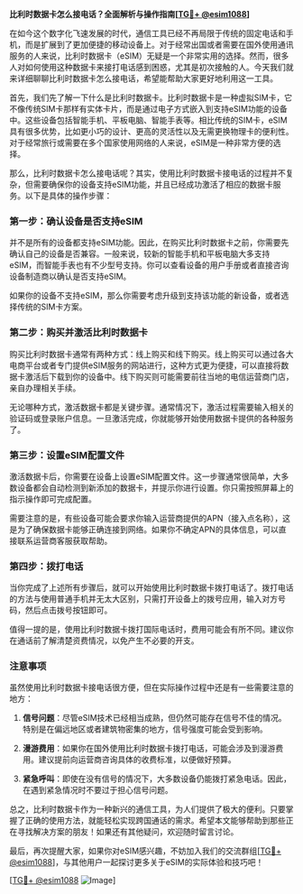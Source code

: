 **比利时数据卡怎么接电话？全面解析与操作指南[[TG💪+ @esim1088](https://t.me/s/esim1088)]**

在如今这个数字化飞速发展的时代，通信工具已经不再局限于传统的固定电话和手机，而是扩展到了更加便捷的移动设备上。对于经常出国或者需要在国外使用通讯服务的人来说，比利时数据卡（eSIM）无疑是一个非常实用的选择。然而，很多人对如何使用这种数据卡来接打电话感到困惑，尤其是初次接触的人。今天我们就来详细聊聊比利时数据卡怎么接电话，希望能帮助大家更好地利用这一工具。

首先，我们先了解一下什么是比利时数据卡。比利时数据卡是一种虚拟SIM卡，它不像传统SIM卡那样有实体卡片，而是通过电子方式嵌入到支持eSIM功能的设备中。这些设备包括智能手机、平板电脑、智能手表等。相比传统的SIM卡，eSIM具有很多优势，比如更小巧的设计、更高的灵活性以及无需更换物理卡的便利性。对于经常旅行或需要在多个国家使用网络的人来说，eSIM是一种非常方便的选择。

那么，比利时数据卡怎么接电话呢？其实，使用比利时数据卡接电话的过程并不复杂，但需要确保你的设备支持eSIM功能，并且已经成功激活了相应的数据卡服务。以下是具体的操作步骤：

### 第一步：确认设备是否支持eSIM

并不是所有的设备都支持eSIM功能。因此，在购买比利时数据卡之前，你需要先确认自己的设备是否兼容。一般来说，较新的智能手机和平板电脑大多支持eSIM，而智能手表也有不少型号支持。你可以查看设备的用户手册或者直接咨询设备制造商以确认是否支持eSIM。

如果你的设备不支持eSIM，那么你需要考虑升级到支持该功能的新设备，或者选择传统的SIM卡方案。

### 第二步：购买并激活比利时数据卡

购买比利时数据卡通常有两种方式：线上购买和线下购买。线上购买可以通过各大电商平台或者专门提供eSIM服务的网站进行，这种方式更为便捷，可以直接将数据卡激活后下载到你的设备中。线下购买则可能需要前往当地的电信运营商门店，亲自办理相关手续。

无论哪种方式，激活数据卡都是关键步骤。通常情况下，激活过程需要输入相关的验证码或登录账户信息。一旦激活完成，你就能够开始使用数据卡提供的各种服务了。

### 第三步：设置eSIM配置文件

激活数据卡后，你需要在设备上设置eSIM配置文件。这一步骤通常很简单，大多数设备都会自动检测到新添加的数据卡，并提示你进行设置。你只需按照屏幕上的指示操作即可完成配置。

需要注意的是，有些设备可能会要求你输入运营商提供的APN（接入点名称），这是为了确保数据卡能够正确连接到网络。如果你不确定APN的具体信息，可以直接联系运营商客服获取帮助。

### 第四步：拨打电话

当你完成了上述所有步骤后，就可以开始使用比利时数据卡拨打电话了。拨打电话的方法与使用普通手机并无太大区别，只需打开设备上的拨号应用，输入对方号码，然后点击拨号按钮即可。

值得一提的是，使用比利时数据卡拨打国际电话时，费用可能会有所不同。建议你在通话前了解清楚资费情况，以免产生不必要的开支。

### 注意事项

虽然使用比利时数据卡接电话很方便，但在实际操作过程中还是有一些需要注意的地方：

1. **信号问题**：尽管eSIM技术已经相当成熟，但仍然可能存在信号不佳的情况。特别是在偏远地区或者建筑物密集的地方，信号强度可能会受到影响。
   
2. **漫游费用**：如果你在国外使用比利时数据卡拨打电话，可能会涉及到漫游费用。建议提前向运营商咨询具体的收费标准，以便做好预算。

3. **紧急呼叫**：即使在没有信号的情况下，大多数设备仍能拨打紧急电话。因此，在遇到紧急情况时不要过于担心信号问题。

总之，比利时数据卡作为一种新兴的通信工具，为人们提供了极大的便利。只要掌握了正确的使用方法，就能轻松实现跨国通话的需求。希望本文能够帮助到那些正在寻找解决方案的朋友！如果还有其他疑问，欢迎随时留言讨论。

最后，再次提醒大家，如果你对eSIM感兴趣，不妨加入我们的交流群组[[TG💪+ @esim1088](https://t.me/s/esim1088)]，与其他用户一起探讨更多关于eSIM的实际体验和技巧吧！

[[TG💪+ @esim1088](https://t.me/s/esim1088) ![Image](https://i.postimg.cc/4NQfJmqS/Snipaste-2025-05-13-00-14-12.png)]
